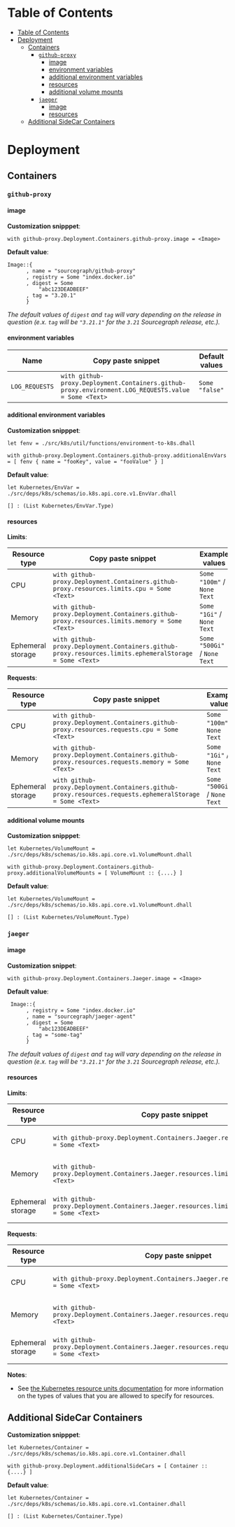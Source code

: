 # Table of Contents

- [Table of Contents](#table-of-contents)
- [Deployment](#deployment)
  - [Containers](#containers)
    - [`github-proxy`](#github-proxy)
      - [image](#image)
      - [environment variables](#environment-variables)
      - [additional environment variables](#additional-environment-variables)
      - [resources](#resources)
      - [additional volume mounts](#additional-volume-mounts)
    - [`jaeger`](#jaeger)
      - [image](#image-1)
      - [resources](#resources-1)
  - [Additional SideCar Containers](#additional-sidecar-containers)

# Deployment

## Containers

### `github-proxy`

#### image

**Customization snipppet**:

```
with github-proxy.Deployment.Containers.github-proxy.image = <Image>
```

**Default value**:

```dhall
Image::{
      , name = "sourcegraph/github-proxy"
      , registry = Some "index.docker.io"
      , digest = Some
          "abc123DEADBEEF"
      , tag = "3.20.1"
      }
```

_The default values of `digest` and `tag` will vary depending on the release in question (e.x. `tag` will be `"3.21.1"` for the `3.21` Sourcegraph release, etc.)._

<!-- TODO: Should we even be documenting this, or should we just direct people to the global options? -->

#### environment variables

| Name           | Copy paste snippet                                                                                  | Default values |
| -------------- | --------------------------------------------------------------------------------------------------- | -------------- |
| `LOG_REQUESTS` | `with github-proxy.Deployment.Containers.github-proxy.environment.LOG_REQUESTS.value = Some <Text>` | `Some "false"` |

#### additional environment variables

**Customization snipppet**:

```
let fenv = ./src/k8s/util/functions/environment-to-k8s.dhall

with github-proxy.Deployment.Containers.github-proxy.additionalEnvVars = [ fenv { name = "fooKey", value = "fooValue" } ]
```

**Default value**:

```dhall
let Kubernetes/EnvVar = ./src/deps/k8s/schemas/io.k8s.api.core.v1.EnvVar.dhall

[] : (List Kubernetes/EnvVar.Type)
```

#### resources

**Limits**:

| Resource type     | Copy paste snippet                                                                                     | Example values               |
| ----------------- | ------------------------------------------------------------------------------------------------------ | ---------------------------- |
| CPU               | `with github-proxy.Deployment.Containers.github-proxy.resources.limits.cpu = Some <Text>`              | `Some "100m"` / `None Text`  |
| Memory            | `with github-proxy.Deployment.Containers.github-proxy.resources.limits.memory = Some <Text>`           | `Some "1Gi"` / `None Text`   |
| Ephemeral storage | `with github-proxy.Deployment.Containers.github-proxy.resources.limits.ephemeralStorage = Some <Text>` | `Some "500Gi"` / `None Text` |

**Requests**:

| Resource type     | Copy paste snippet                                                                                       | Example values               |
| ----------------- | -------------------------------------------------------------------------------------------------------- | ---------------------------- |
| CPU               | `with github-proxy.Deployment.Containers.github-proxy.resources.requests.cpu = Some <Text>`              | `Some "100m"` / `None Text`  |
| Memory            | `with github-proxy.Deployment.Containers.github-proxy.resources.requests.memory = Some <Text>`           | `Some "1Gi"` / `None Text`   |
| Ephemeral storage | `with github-proxy.Deployment.Containers.github-proxy.resources.requests.ephemeralStorage = Some <Text>` | `Some "500Gi"` / `None Text` |

#### additional volume mounts

**Customization snipppet**:

```
let Kubernetes/VolumeMount = ./src/deps/k8s/schemas/io.k8s.api.core.v1.VolumeMount.dhall

with github-proxy.Deployment.Containers.github-proxy.additionalVolumeMounts = [ VolumeMount :: {....} ]
```

**Default value**:

```dhall
let Kubernetes/VolumeMount = ./src/deps/k8s/schemas/io.k8s.api.core.v1.VolumeMount.dhall

[] : (List Kubernetes/VolumeMount.Type)
```

### `jaeger`

#### image

**Customization snippet**:

```dhall
with github-proxy.Deployment.Containers.Jaeger.image = <Image>
```

**Default value**:

```dhall
 Image::{
      , registry = Some "index.docker.io"
      , name = "sourcegraph/jaeger-agent"
      , digest = Some
          "abc123DEADBEEF"
      , tag = "some-tag"
      }
```

_The default values of `digest` and `tag` will vary depending on the release in question (e.x. `tag` will be `"3.21.1"` for the `3.21` Sourcegraph release, etc.)._

<!-- TODO: Should we even be documenting this, or should we just direct people to the global options? -->

#### resources

**Limits**:

| Resource type     | Copy paste snippet                                                                               | Example values               |
| ----------------- | ------------------------------------------------------------------------------------------------ | ---------------------------- |
| CPU               | `with github-proxy.Deployment.Containers.Jaeger.resources.limits.cpu = Some <Text>`              | `Some "100m"` / `None Text`  |
| Memory            | `with github-proxy.Deployment.Containers.Jaeger.resources.limits.memory = Some <Text>`           | `Some "1Gi"` / `None Text`   |
| Ephemeral storage | `with github-proxy.Deployment.Containers.Jaeger.resources.limits.ephemeralStorage = Some <Text>` | `Some "500Gi"` / `None Text` |

**Requests**:

| Resource type     | Copy paste snippet                                                                                 | Example values               |
| ----------------- | -------------------------------------------------------------------------------------------------- | ---------------------------- |
| CPU               | `with github-proxy.Deployment.Containers.Jaeger.resources.requests.cpu = Some <Text>`              | `Some "100m"` / `None Text`  |
| Memory            | `with github-proxy.Deployment.Containers.Jaeger.resources.requests.memory = Some <Text>`           | `Some "1Gi"` / `None Text`   |
| Ephemeral storage | `with github-proxy.Deployment.Containers.Jaeger.resources.requests.ephemeralStorage = Some <Text>` | `Some "500Gi"` / `None Text` |

**Notes**:

- See [the Kubernetes resource units documentation](https://kubernetes.io/docs/concepts/configuration/manage-resources-containers/#resource-units-in-kubernetes) for more information on the types of values that you are allowed to specify for resources.

## Additional SideCar Containers

**Customization snipppet**:

```
let Kubernetes/Container = ./src/deps/k8s/schemas/io.k8s.api.core.v1.Container.dhall

with github-proxy.Deployment.additionalSideCars = [ Container :: {....} ]
```

**Default value**:

```dhall
let Kubernetes/Container = ./src/deps/k8s/schemas/io.k8s.api.core.v1.Container.dhall

[] : (List Kubernetes/Container.Type)
```
